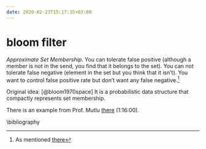```yaml
---
date: 2020-02-23T15:17:35+03:00
---
```

# bloom filter

*Approximate Set Membership*. You can tolerate false positive (although a member is not in the send, you find that it belongs to the set). You can not tolerate false negative (element in the set but you think that it isn’t). You want to control false positive rate but don’t want any false negative.[^1f]

Original idea: [@bloom1970space] It is a probabilistic data structure that compactly represents set membership.

There is an example from Prof. Mutlu [there](../../n/l/dodd-s18/lec04.md) (1:16:00).

[^1f]: As mentioned [there](../../n/l/dodd-s18/lec04.md)

\bibliography
